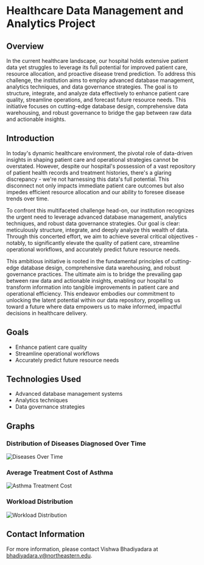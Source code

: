 # Healthcare Data Management and Analytics Project

## Overview

In the current healthcare landscape, our hospital holds extensive patient data yet struggles to leverage its full potential for improved patient care, resource allocation, and proactive disease trend prediction. To address this challenge, the institution aims to employ advanced database management, analytics techniques, and data governance strategies. The goal is to structure, integrate, and analyze data effectively to enhance patient care quality, streamline operations, and forecast future resource needs. This initiative focuses on cutting-edge database design, comprehensive data warehousing, and robust governance to bridge the gap between raw data and actionable insights.

## Introduction

In today's dynamic healthcare environment, the pivotal role of data-driven insights in shaping patient care and operational strategies cannot be overstated. However, despite our hospital's possession of a vast repository of patient health records and treatment histories, there's a glaring discrepancy - we're not harnessing this data's full potential. This disconnect not only impacts immediate patient care outcomes but also impedes efficient resource allocation and our ability to foresee disease trends over time.

To confront this multifaceted challenge head-on, our institution recognizes the urgent need to leverage advanced database management, analytics techniques, and robust data governance strategies. Our goal is clear: meticulously structure, integrate, and deeply analyze this wealth of data. Through this concerted effort, we aim to achieve several critical objectives - notably, to significantly elevate the quality of patient care, streamline operational workflows, and accurately predict future resource needs.

This ambitious initiative is rooted in the fundamental principles of cutting-edge database design, comprehensive data warehousing, and robust governance practices. The ultimate aim is to bridge the prevailing gap between raw data and actionable insights, enabling our hospital to transform information into tangible improvements in patient care and operational efficiency. This endeavor embodies our commitment to unlocking the latent potential within our data repository, propelling us toward a future where data empowers us to make informed, impactful decisions in healthcare delivery.

## Goals

- Enhance patient care quality
- Streamline operational workflows
- Accurately predict future resource needs

## Technologies Used

- Advanced database management systems
- Analytics techniques
- Data governance strategies

## Graphs

### Distribution of Diseases Diagnosed Over Time
![Diseases Over Time]("download.png")

### Average Treatment Cost of Asthma
![Asthma Treatment Cost](asthma_treatment_cost.png)

### Workload Distribution
![Workload Distribution](workload_distribution.png)

## Contact Information

For more information, please contact Vishwa Bhadiyadara at bhadiyadara.v@northeastern.edu.

